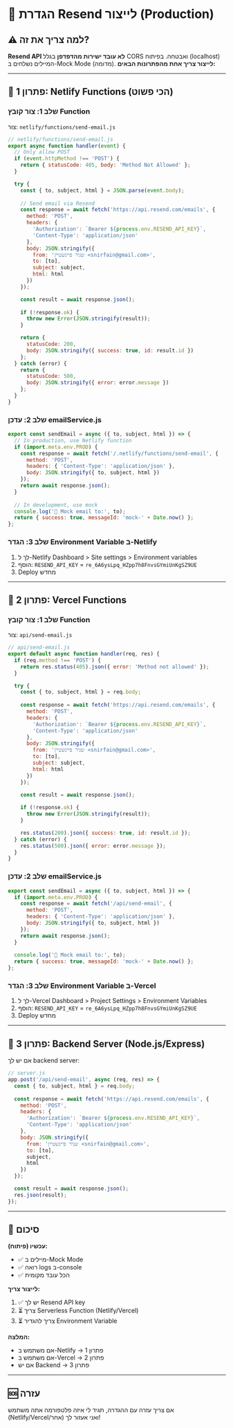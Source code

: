 # 📧 הגדרת Resend לייצור (Production)

## ⚠️ למה צריך את זה?

**Resend API לא עובד ישירות מהדפדפן** בגלל CORS ואבטחה.
בפיתוח (localhost) המיילים נשלחים ב-Mock Mode (מדומה).
**לייצור צריך אחת מהפתרונות הבאים:**

---

## 🚀 פתרון 1: Netlify Functions (הכי פשוט)

### שלב 1: צור קובץ Function

צור: `netlify/functions/send-email.js`

```javascript
// netlify/functions/send-email.js
export async function handler(event) {
  // Only allow POST
  if (event.httpMethod !== 'POST') {
    return { statusCode: 405, body: 'Method Not Allowed' };
  }

  try {
    const { to, subject, html } = JSON.parse(event.body);
    
    // Send email via Resend
    const response = await fetch('https://api.resend.com/emails', {
      method: 'POST',
      headers: {
        'Authorization': `Bearer ${process.env.RESEND_API_KEY}`,
        'Content-Type': 'application/json'
      },
      body: JSON.stringify({
        from: 'שניר פיינשטיין <snirfain@gmail.com>',
        to: [to],
        subject: subject,
        html: html
      })
    });

    const result = await response.json();
    
    if (!response.ok) {
      throw new Error(JSON.stringify(result));
    }

    return {
      statusCode: 200,
      body: JSON.stringify({ success: true, id: result.id })
    };
  } catch (error) {
    return {
      statusCode: 500,
      body: JSON.stringify({ error: error.message })
    };
  }
}
```

### שלב 2: עדכן emailService.js

```javascript
export const sendEmail = async ({ to, subject, html }) => {
  // In production, use Netlify function
  if (import.meta.env.PROD) {
    const response = await fetch('/.netlify/functions/send-email', {
      method: 'POST',
      headers: { 'Content-Type': 'application/json' },
      body: JSON.stringify({ to, subject, html })
    });
    return await response.json();
  }
  
  // In development, use mock
  console.log('📧 Mock email to:', to);
  return { success: true, messageId: 'mock-' + Date.now() };
};
```

### שלב 3: הגדר Environment Variable ב-Netlify

1. לך ל-Netlify Dashboard > Site settings > Environment variables
2. הוסף: `RESEND_API_KEY` = `re_6A6ysLpq_HZpp7h8FnvsGYmiUnKgSZ9UE`
3. Deploy מחדש

---

## 🚀 פתרון 2: Vercel Functions

### שלב 1: צור קובץ Function

צור: `api/send-email.js`

```javascript
// api/send-email.js
export default async function handler(req, res) {
  if (req.method !== 'POST') {
    return res.status(405).json({ error: 'Method not allowed' });
  }

  try {
    const { to, subject, html } = req.body;
    
    const response = await fetch('https://api.resend.com/emails', {
      method: 'POST',
      headers: {
        'Authorization': `Bearer ${process.env.RESEND_API_KEY}`,
        'Content-Type': 'application/json'
      },
      body: JSON.stringify({
        from: 'שניר פיינשטיין <snirfain@gmail.com>',
        to: [to],
        subject: subject,
        html: html
      })
    });

    const result = await response.json();
    
    if (!response.ok) {
      throw new Error(JSON.stringify(result));
    }

    res.status(200).json({ success: true, id: result.id });
  } catch (error) {
    res.status(500).json({ error: error.message });
  }
}
```

### שלב 2: עדכן emailService.js

```javascript
export const sendEmail = async ({ to, subject, html }) => {
  if (import.meta.env.PROD) {
    const response = await fetch('/api/send-email', {
      method: 'POST',
      headers: { 'Content-Type': 'application/json' },
      body: JSON.stringify({ to, subject, html })
    });
    return await response.json();
  }
  
  console.log('📧 Mock email to:', to);
  return { success: true, messageId: 'mock-' + Date.now() };
};
```

### שלב 3: הגדר Environment Variable ב-Vercel

1. לך ל-Vercel Dashboard > Project Settings > Environment Variables
2. הוסף: `RESEND_API_KEY` = `re_6A6ysLpq_HZpp7h8FnvsGYmiUnKgSZ9UE`
3. Deploy מחדש

---

## 🚀 פתרון 3: Backend Server (Node.js/Express)

אם יש לך backend server:

```javascript
// server.js
app.post('/api/send-email', async (req, res) => {
  const { to, subject, html } = req.body;
  
  const response = await fetch('https://api.resend.com/emails', {
    method: 'POST',
    headers: {
      'Authorization': `Bearer ${process.env.RESEND_API_KEY}`,
      'Content-Type': 'application/json'
    },
    body: JSON.stringify({
      from: 'שניר פיינשטיין <snirfain@gmail.com>',
      to: [to],
      subject,
      html
    })
  });

  const result = await response.json();
  res.json(result);
});
```

---

## 📝 סיכום

**עכשיו (פיתוח):**
- ✅ מיילים ב-Mock Mode
- ✅ רואה logs ב-console
- ✅ הכל עובד מקומית

**לייצור צריך:**
1. ✅ יש לך Resend API key
2. ⏳ צריך Serverless Function (Netlify/Vercel)
3. ⏳ צריך להגדיר Environment Variable

**המלצה:**
- אם משתמש ב-Netlify → פתרון 1
- אם משתמש ב-Vercel → פתרון 2
- אם יש Backend → פתרון 3

---

## 🆘 עזרה

אם צריך עזרה עם ההגדרה, תגיד לי איזה פלטפורמה אתה משתמש (Netlify/Vercel/אחר) ואני אעזור לך!

